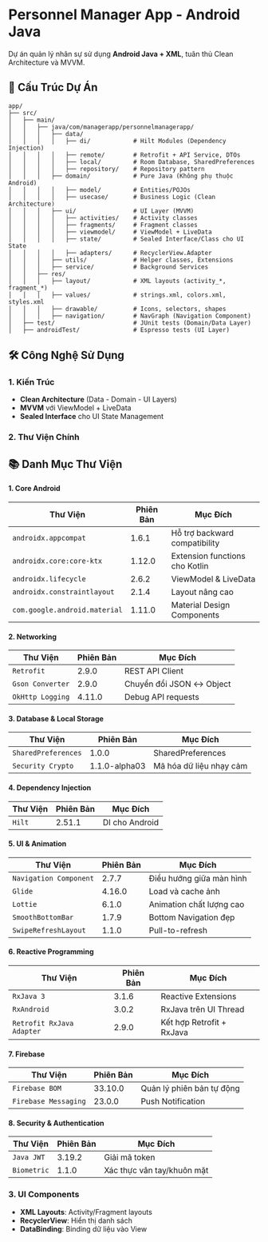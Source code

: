 # Personnel Manager App - Android Java

Dự án quản lý nhân sự sử dụng **Android Java + XML**, tuân thủ Clean Architecture và MVVM.

## 📁 Cấu Trúc Dự Án
```plaintext
app/
├── src/
│   ├── main/
│   │   ├── java/com/managerapp/personnelmanagerapp/
│   │   │   ├── data/
│   │   │   │   ├── di/            # Hilt Modules (Dependency Injection)
│   │   │   │   ├── remote/        # Retrofit + API Service, DTOs
│   │   │   │   ├── local/         # Room Database, SharedPreferences
│   │   │   │   ├── repository/    # Repository pattern
│   │   │   ├── domain/            # Pure Java (Không phụ thuộc Android)
│   │   │   │   ├── model/         # Entities/POJOs
│   │   │   │   ├── usecase/       # Business Logic (Clean Architecture)
│   │   │   ├── ui/                # UI Layer (MVVM)
│   │   │   │   ├── activities/    # Activity classes
│   │   │   │   ├── fragments/     # Fragment classes
│   │   │   │   ├── viewmodel/     # ViewModel + LiveData
│   │   │   │   ├── state/         # Sealed Interface/Class cho UI State
│   │   │   │   ├── adapters/      # RecyclerView.Adapter
│   │   │   ├── utils/             # Helper classes, Extensions
│   │   │   ├── service/           # Background Services
│   │   ├── res/
│   │   │   ├── layout/            # XML layouts (activity_*, fragment_*)
│   │   │   ├── values/            # strings.xml, colors.xml, styles.xml
│   │   │   ├── drawable/          # Icons, selectors, shapes
│   │   │   ├── navigation/        # NavGraph (Navigation Component)
│   ├── test/                      # JUnit tests (Domain/Data Layer)
│   ├── androidTest/               # Espresso tests (UI Layer)
```
## 🛠 Công Nghệ Sử Dụng

### **1. Kiến Trúc**
- **Clean Architecture** (Data - Domain - UI Layers)
- **MVVM** với ViewModel + LiveData
- **Sealed Interface** cho UI State Management

### **2. Thư Viện Chính**
## 📚 Danh Mục Thư Viện

#### **1. Core Android**
| Thư Viện | Phiên Bản | Mục Đích |
|----------|----------|----------|
| `androidx.appcompat` | 1.6.1 | Hỗ trợ backward compatibility |
| `androidx.core:core-ktx` | 1.12.0 | Extension functions cho Kotlin |
| `androidx.lifecycle` | 2.6.2 | ViewModel & LiveData |
| `androidx.constraintlayout` | 2.1.4 | Layout nâng cao |
| `com.google.android.material` | 1.11.0 | Material Design Components |

#### **2. Networking**
| Thư Viện | Phiên Bản | Mục Đích |
|----------|----------|----------|
| `Retrofit` | 2.9.0 | REST API Client |
| `Gson Converter` | 2.9.0 | Chuyển đổi JSON ↔ Object |
| `OkHttp Logging` | 4.11.0 | Debug API requests |

#### **3. Database & Local Storage**
| Thư Viện | Phiên Bản | Mục Đích |
|----------|----------|----------|
| `SharedPreferences` | 1.0.0 | SharedPreferences |
| `Security Crypto` | 1.1.0-alpha03 | Mã hóa dữ liệu nhạy cảm |

#### **4. Dependency Injection**
| Thư Viện | Phiên Bản | Mục Đích |
|----------|----------|----------|
| `Hilt` | 2.51.1 | DI cho Android |

#### **5. UI & Animation**
| Thư Viện | Phiên Bản | Mục Đích |
|----------|----------|----------|
| `Navigation Component` | 2.7.7 | Điều hướng giữa màn hình |
| `Glide` | 4.16.0 | Load và cache ảnh |
| `Lottie` | 6.1.0 | Animation chất lượng cao |
| `SmoothBottomBar` | 1.7.9 | Bottom Navigation đẹp |
| `SwipeRefreshLayout` | 1.1.0 | Pull-to-refresh |

#### **6. Reactive Programming**
| Thư Viện | Phiên Bản | Mục Đích |
|----------|----------|----------|
| `RxJava 3` | 3.1.6 | Reactive Extensions |
| `RxAndroid` | 3.0.2 | RxJava trên UI Thread |
| `Retrofit RxJava Adapter` | 2.9.0 | Kết hợp Retrofit + RxJava |

#### **7. Firebase**
| Thư Viện | Phiên Bản | Mục Đích |
|----------|----------|----------|
| `Firebase BOM` | 33.10.0 | Quản lý phiên bản tự động |
| `Firebase Messaging` | 23.0.0 | Push Notification |

#### **8. Security & Authentication**
| Thư Viện | Phiên Bản | Mục Đích |
|----------|----------|----------|
| `Java JWT` | 3.19.2 | Giải mã token |
| `Biometric` | 1.1.0 | Xác thực vân tay/khuôn mặt |
### **3. UI Components**
- **XML Layouts**: Activity/Fragment layouts
- **RecyclerView**: Hiển thị danh sách
- **DataBinding**: Binding dữ liệu vào View 

